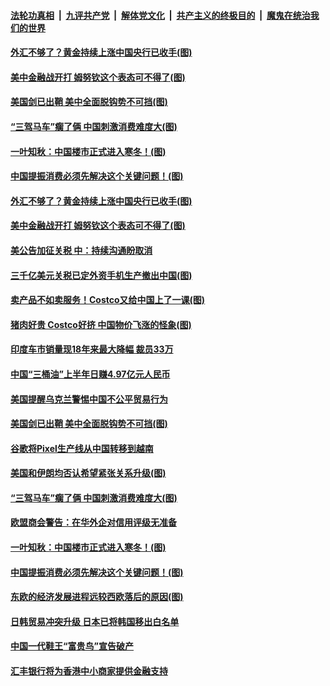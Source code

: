 ####  [法轮功真相](../../../../basic/blob/master/README.md?t=08301113) &nbsp;|&nbsp; [九评共产党](../../../../9ping.md/blob/master/README.md?t=08301113) &nbsp;|&nbsp; [解体党文化](../../../../jtdwh.md/blob/master/README.md?t=08301113)  &nbsp;|&nbsp; [共产主义的终极目的](../../../../gczydzjmd.md/blob/master/README.md?t=08301113) &nbsp;|&nbsp; [魔鬼在统治我们的世界](../../../../mgztzwmdsj.md/blob/master/README.md?t=08301113) 

#### [外汇不够了？黄金持续上涨中国央行已收手(图)](../pages/p5/905470.md?t=08301113) 

#### [美中金融战开打 姆努钦这个表态可不得了(图)](../pages/p5/905469.md?t=08301113) 

#### [美国剑已出鞘 美中全面脱钩势不可挡(图)](../pages/p5/905426.md?t=08301113) 

#### [“三驾马车”瘸了俩 中国刺激消费难度大(图)](../pages/p5/905334.md?t=08301113) 

#### [一叶知秋：中国楼市正式进入寒冬！(图)](../pages/p5/905373.md?t=08301113) 

#### [中国提振消费必须先解决这个关键问题！(图)](../pages/p5/905337.md?t=08301113) 

#### [外汇不够了？黄金持续上涨中国央行已收手(图)](../pages/p5/905470.md?t=08301113) 

#### [美中金融战开打 姆努钦这个表态可不得了(图)](../pages/p5/905469.md?t=08301113) 

#### [美公告加征关税 中：持续沟通盼取消](../pages/p5/905501.md?t=08301113) 

#### [三千亿美元关税已定外资手机生产撤出中国(图)](../pages/p5/905497.md?t=08301113) 

#### [卖产品不如卖服务！Costco又给中国上了一课(图)](../pages/p5/905472.md?t=08301113) 

#### [猪肉好贵 Costco好挤 中国物价飞涨的怪象(图)](../pages/p5/905493.md?t=08301113) 

#### [印度车市销量现18年来最大降幅 裁员33万](../pages/p5/905482.md?t=08301113) 

#### [中国“三桶油”上半年日赚4.97亿元人民币](../pages/p5/905481.md?t=08301113) 

#### [美国提醒乌克兰警惕中国不公平贸易行为](../pages/p5/905430.md?t=08301113) 

#### [美国剑已出鞘 美中全面脱钩势不可挡(图)](../pages/p5/905426.md?t=08301113) 

#### [谷歌将Pixel生产线从中国转移到越南](../pages/p5/905381.md?t=08301113) 

#### [美国和伊朗均否认希望紧张关系升级(图)](../pages/p5/905382.md?t=08301113) 

#### [“三驾马车”瘸了俩 中国刺激消费难度大(图)](../pages/p5/905334.md?t=08301113) 

#### [欧盟商会警告：在华外企对信用评级无准备](../pages/p5/905376.md?t=08301113) 

#### [一叶知秋：中国楼市正式进入寒冬！(图)](../pages/p5/905373.md?t=08301113) 

#### [中国提振消费必须先解决这个关键问题！(图)](../pages/p5/905337.md?t=08301113) 

#### [东欧的经济发展进程远较西欧落后的原因(图)](../pages/p5/905336.md?t=08301113) 

#### [日韩贸易冲突升级 日本已将韩国移出白名单](../pages/p5/905358.md?t=08301113) 

#### [中国一代鞋王“富贵鸟”宣告破产](../pages/p5/905338.md?t=08301113) 

#### [汇丰银行将为香港中小商家提供金融支持](../pages/p5/905304.md?t=08301113) 

